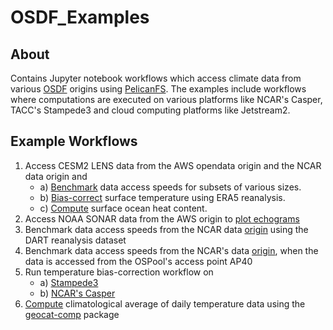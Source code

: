 # OSDF_Examples

## About
Contains Jupyter notebook workflows which access climate data from various [OSDF](https://osg-htc.org/services/osdf.html) origins using [PelicanFS](https://github.com/PelicanPlatform/pelicanfs). The examples include workflows where computations are executed on various platforms like NCAR's Casper, TACC's Stampede3 and cloud computing platforms like Jetstream2. 


## Example Workflows
1) Access CESM2 LENS data from the AWS opendata origin and the NCAR data origin and
   - a) [Benchmark](notebooks/ndc_workflows/aws_benchmark.ipynb) data access speeds for subsets of various sizes.
   - b) [Bias-correct](notebooks/cesm_bias.ipynb) surface temperature using ERA5 reanalysis. 
   - c) [Compute](notebooks/cesm_oceanheat.ipynb) surface ocean heat content. 
2) Access NOAA SONAR data from the AWS origin to [plot echograms](notebooks/ndc_workflows/sonar_ai.ipynb)
3) Benchmark data access speeds from the NCAR data [origin](notebooks/ndc_workflows/ncar_benchmark.ipynb) using the DART reanalysis dataset
4) Benchmark data access speeds from the NCAR's data [origin](notebooks/ndc_workflows/ncar_benchmark_ap40.ipynb), when the data is accessed from the OSPool's access point AP40
5) Run temperature bias-correction workflow on
   - a) [Stampede3](notebooks/cesm_osdf_stampede3.ipynb)
   - b) [NCAR's Casper](notebooks/cesm_posix_bias.ipynb)
6) [Compute](notebooks/geocat_climatology.ipynb) climatological average of daily temperature data using the [geocat-comp](https://geocat-comp.readthedocs.io/en/stable/examples/climatology_average.html) package
 

